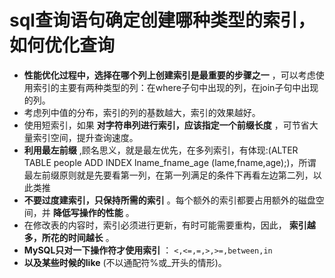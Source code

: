 # sql查询语句确定创建哪种类型的索引，如何优化查询

* **性能优化过程中，选择在哪个列上创建索引是最重要的步骤之一**
  ，可以考虑使用索引的主要有两种类型的列：在where子句中出现的列，在join子句中出现的列。
* 考虑列中值的分布，索引的列的基数越大，索引的效果越好。
* 使用短索引，如果
  **对字符串列进行索引，应该指定一个前缀长度**
  ，可节省大量索引空间，提升查询速度。
* **利用最左前缀**
  ,顾名思义，就是最左优先，在多列索引，有体现:\(ALTER TABLE people ADD INDEX lname\_fname\_age \(lame,fname,age\);\)，所谓最左前缀原则就是先要看第一列，在第一列满足的条件下再看左边第二列，以此类推
* **不要过度建索引，只保持所需的索引**
  。每个额外的索引都要占用额外的磁盘空间，并
  **降低写操作的性能**
  。
* 在修改表的内容时，索引必须进行更新，有时可能需要重构，因此，
  **索引越多，所花的时间越长**
  。
* **MySQL只对一下操作符才使用索引**  ： `<,<=,=,>,>=,between,in`
* **以及某些时候的like**
  \(不以通配符%或\_开头的情形\)。

  
